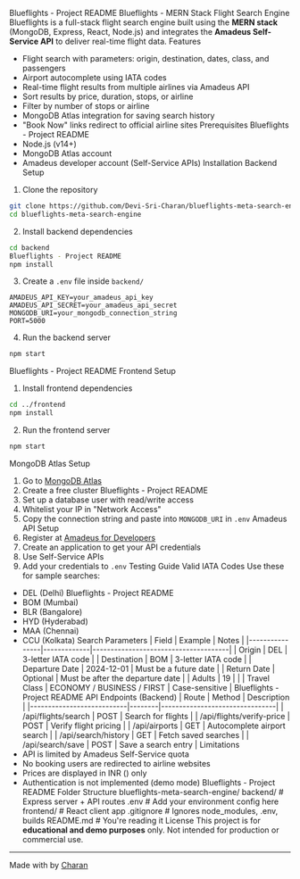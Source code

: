 Blueflights - Project README
Blueflights - MERN Stack Flight Search Engine
Blueflights is a full-stack flight search engine built using the **MERN stack** (MongoDB, Express, React,
Node.js) and integrates the **Amadeus Self-Service API** to deliver real-time flight data.
Features
- Flight search with parameters: origin, destination, dates, class, and passengers
- Airport autocomplete using IATA codes
- Real-time flight results from multiple airlines via Amadeus API
- Sort results by price, duration, stops, or airline
- Filter by number of stops or airline
- MongoDB Atlas integration for saving search history
- "Book Now" links redirect to official airline sites
Prerequisites
Blueflights - Project README
- Node.js (v14+)
- MongoDB Atlas account
- Amadeus developer account (Self-Service APIs)
Installation
Backend Setup
1. Clone the repository
```bash
git clone https://github.com/Devi-Sri-Charan/blueflights-meta-search-engine.git
cd blueflights-meta-search-engine
```
2. Install backend dependencies
```bash
cd backend
Blueflights - Project README
npm install
```
3. Create a `.env` file inside `backend/`
```env
AMADEUS_API_KEY=your_amadeus_api_key
AMADEUS_API_SECRET=your_amadeus_api_secret
MONGODB_URI=your_mongodb_connection_string
PORT=5000
```
4. Run the backend server
```bash
npm start
```
Blueflights - Project README
Frontend Setup
1. Install frontend dependencies
```bash
cd ../frontend
npm install
```
2. Run the frontend server
```bash
npm start
```
MongoDB Atlas Setup
1. Go to [MongoDB Atlas](https://www.mongodb.com/cloud/atlas)
2. Create a free cluster
Blueflights - Project README
3. Set up a database user with read/write access
4. Whitelist your IP in "Network Access"
5. Copy the connection string and paste into `MONGODB_URI` in `.env`
Amadeus API Setup
1. Register at [Amadeus for Developers](https://developers.amadeus.com/)
2. Create an application to get your API credentials
3. Use Self-Service APIs
4. Add your credentials to `.env`
Testing Guide
Valid IATA Codes
Use these for sample searches:
- DEL (Delhi)
Blueflights - Project README
- BOM (Mumbai)
- BLR (Bangalore)
- HYD (Hyderabad)
- MAA (Chennai)
- CCU (Kolkata)
Search Parameters
| Field | Example | Notes |
|----------------|-------------|--------------------------------------|
| Origin | DEL | 3-letter IATA code |
| Destination | BOM | 3-letter IATA code |
| Departure Date | 2024-12-01 | Must be a future date |
| Return Date | Optional | Must be after the departure date |
| Adults | 19 | |
| Travel Class | ECONOMY / BUSINESS / FIRST | Case-sensitive |
Blueflights - Project README
API Endpoints (Backend)
| Route | Method | Description |
|---------------------------|--------|--------------------------------|
| /api/flights/search | POST | Search for flights |
| /api/flights/verify-price | POST | Verify flight pricing |
| /api/airports | GET | Autocomplete airport search |
| /api/search/history | GET | Fetch saved searches |
| /api/search/save | POST | Save a search entry |
Limitations
- API is limited by Amadeus Self-Service quota
- No booking users are redirected to airline websites
- Prices are displayed in INR () only
- Authentication is not implemented (demo mode)
Blueflights - Project README
Folder Structure
blueflights-meta-search-engine/
 backend/ # Express server + API routes
 .env # Add your environment config here
 frontend/ # React client app
 .gitignore # Ignores node_modules, .env, builds
 README.md # You're reading it
License
This project is for **educational and demo purposes** only. Not intended for production or commercial use.
---
Made with by [Charan](https://github.com/Devi-Sri-Charan)
